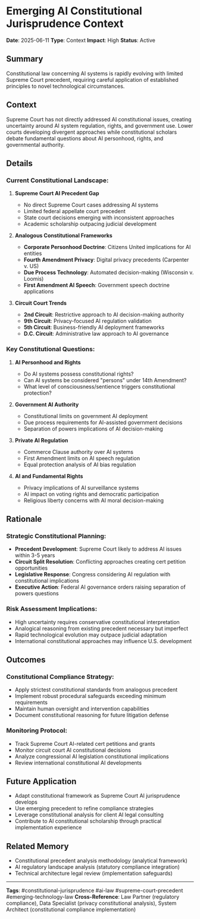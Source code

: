 # Emerging AI Constitutional Jurisprudence Context

**Date**: 2025-06-11
**Type**: Context
**Impact**: High
**Status**: Active

## Summary
Constitutional law concerning AI systems is rapidly evolving with limited Supreme Court precedent, requiring careful application of established principles to novel technological circumstances.

## Context
Supreme Court has not directly addressed AI constitutional issues, creating uncertainty around AI system regulation, rights, and government use. Lower courts developing divergent approaches while constitutional scholars debate fundamental questions about AI personhood, rights, and governmental authority.

## Details
### Current Constitutional Landscape:
1. **Supreme Court AI Precedent Gap**
   - No direct Supreme Court cases addressing AI systems
   - Limited federal appellate court precedent
   - State court decisions emerging with inconsistent approaches
   - Academic scholarship outpacing judicial development

2. **Analogous Constitutional Frameworks**
   - **Corporate Personhood Doctrine**: Citizens United implications for AI entities
   - **Fourth Amendment Privacy**: Digital privacy precedents (Carpenter v. US)
   - **Due Process Technology**: Automated decision-making (Wisconsin v. Loomis)
   - **First Amendment AI Speech**: Government speech doctrine applications

3. **Circuit Court Trends**
   - **2nd Circuit**: Restrictive approach to AI decision-making authority
   - **9th Circuit**: Privacy-focused AI regulation validation
   - **5th Circuit**: Business-friendly AI deployment frameworks
   - **D.C. Circuit**: Administrative law approach to AI governance

### Key Constitutional Questions:
1. **AI Personhood and Rights**
   - Do AI systems possess constitutional rights?
   - Can AI systems be considered "persons" under 14th Amendment?
   - What level of consciousness/sentience triggers constitutional protection?

2. **Government AI Authority**
   - Constitutional limits on government AI deployment
   - Due process requirements for AI-assisted government decisions
   - Separation of powers implications of AI decision-making

3. **Private AI Regulation**
   - Commerce Clause authority over AI systems
   - First Amendment limits on AI speech regulation
   - Equal protection analysis of AI bias regulation

4. **AI and Fundamental Rights**
   - Privacy implications of AI surveillance systems
   - AI impact on voting rights and democratic participation
   - Religious liberty concerns with AI moral decision-making

## Rationale
### Strategic Constitutional Planning:
- **Precedent Development**: Supreme Court likely to address AI issues within 3-5 years
- **Circuit Split Resolution**: Conflicting approaches creating cert petition opportunities
- **Legislative Response**: Congress considering AI regulation with constitutional implications
- **Executive Action**: Federal AI governance orders raising separation of powers questions

### Risk Assessment Implications:
- High uncertainty requires conservative constitutional interpretation
- Analogical reasoning from existing precedent necessary but imperfect
- Rapid technological evolution may outpace judicial adaptation
- International constitutional approaches may influence U.S. development

## Outcomes
### Constitutional Compliance Strategy:
- Apply strictest constitutional standards from analogous precedent
- Implement robust procedural safeguards exceeding minimum requirements
- Maintain human oversight and intervention capabilities
- Document constitutional reasoning for future litigation defense

### Monitoring Protocol:
- Track Supreme Court AI-related cert petitions and grants
- Monitor circuit court AI constitutional decisions
- Analyze congressional AI legislation constitutional implications
- Review international constitutional AI developments

## Future Application
- Adapt constitutional framework as Supreme Court AI jurisprudence develops
- Use emerging precedent to refine compliance strategies
- Leverage constitutional analysis for client AI legal consulting
- Contribute to AI constitutional scholarship through practical implementation experience

## Related Memory
- Constitutional precedent analysis methodology (analytical framework)
- AI regulatory landscape analysis (statutory compliance integration)
- Technical architecture legal review (implementation safeguards)

---
**Tags**: #constitutional-jurisprudence #ai-law #supreme-court-precedent #emerging-technology-law
**Cross-Reference**: Law Partner (regulatory compliance), Data Specialist (privacy constitutional analysis), System Architect (constitutional compliance implementation)